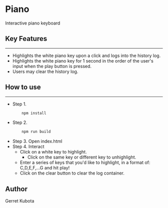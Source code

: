 # Piano
Interactive piano keyboard 

## <strong>Key Features</strong>
***
* Highlights the white piano key upon a click and logs into the history log.
* Highlights the white piano key for 1 second in the order of the user's input when the play button is pressed.
* Users may clear the history log.

## <strong>How to use</strong>
***

* Step 1. 
  ```bash 
      npm install 
   ```
* Step 2. 
  ```bash
      npm run build
   ```
* Step 3. Open index.html
* Step 4. Interact
  - Click on a white key to highlight.
    - Click on the same key or different key to unhighlight.
  - Enter a series of keys that you'd like to highlight, in a format of: C,D,E,F,...G and hit play!
  - Click on the clear button to clear the log container.

## <strong>Author</strong>
Gerret Kubota
